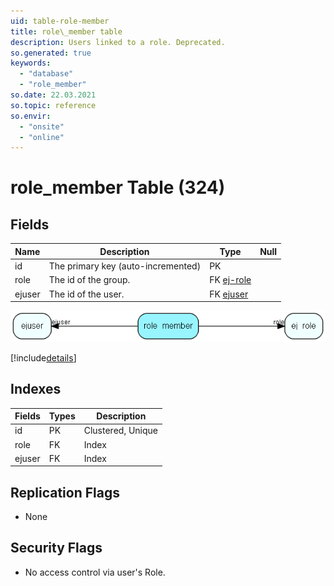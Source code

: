 ```yaml
---
uid: table-role-member
title: role\_member table
description: Users linked to a role. Deprecated.
so.generated: true
keywords:
  - "database"
  - "role_member"
so.date: 22.03.2021
so.topic: reference
so.envir:
  - "onsite"
  - "online"
---
```


# role\_member Table (324)

## Fields

| Name | Description | Type | Null |
|------|-------------|------|:----:|
|id|The primary key (auto-incremented)|PK| |
|role|The id of the group.|FK [ej-role](ej-role.md)| |
|ejuser|The id of the user.|FK [ejuser](ejuser.md)| |


![role_member table relationship diagram](./media/role_member.png)

[!include[details](./includes/role-member.md)]

## Indexes

| Fields | Types | Description |
|--------|-------|-------------|
|id |PK |Clustered, Unique |
|role |FK |Index |
|ejuser |FK |Index |

## Replication Flags

* None

## Security Flags

* No access control via user's Role.


